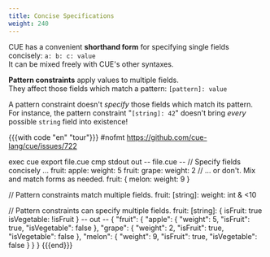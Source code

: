 ```yaml
---
title: Concise Specifications
weight: 240
---
```


CUE has a convenient **shorthand form** for specifying single fields concisely:
`a: b: c: value`\
It can be mixed freely with CUE's other syntaxes.

**Pattern constraints** apply values to multiple fields.\
They affect those fields which match a pattern: `[pattern]: value`

A pattern constraint doesn't *specify* those fields which match its pattern.\
For instance, the pattern constraint "`[string]: 42`" doesn't bring *every* possible `string`
field into existence!

<!--more-->

{{{with code "en" "tour"}}}
#nofmt https://github.com/cue-lang/cue/issues/722

exec cue export file.cue
cmp stdout out
-- file.cue --
// Specify fields concisely ...
fruit: apple: weight: 5
fruit: grape: weight: 2
// ... or don't. Mix and match forms as needed.
fruit: {
	melon: weight: 9
}

// Pattern constraints match multiple fields.
fruit: [string]: weight: int & <10

// Pattern constraints can specify multiple fields.
fruit: [string]: {
	isFruit:     true
	isVegetable: !isFruit
}
-- out --
{
    "fruit": {
        "apple": {
            "weight": 5,
            "isFruit": true,
            "isVegetable": false
        },
        "grape": {
            "weight": 2,
            "isFruit": true,
            "isVegetable": false
        },
        "melon": {
            "weight": 9,
            "isFruit": true,
            "isVegetable": false
        }
    }
}
{{{end}}}
